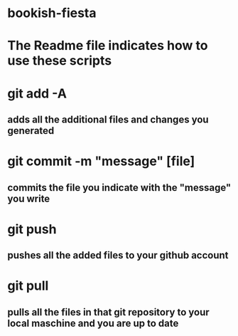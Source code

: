 # bookish-fiesta
# The Readme file indicates how to use these scripts

# git add -A 
## adds all the additional files and changes you generated 
# git commit -m "message" [file] 
## commits the file you indicate with the "message" you write
# git push 
## pushes all the added files to your github account
# git pull
## pulls all the files in that git repository to your local maschine and you are up to date
